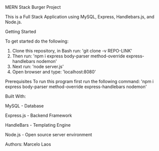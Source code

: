 MERN Stack Burger Project

This is a Full Stack Application using MySQL, Express, Handlebars.js, and Node.js.

Getting Started

To get started do the following:
1. Clone this repository, in Bash run: 'git clone -v REPO-LINK'
2. Then run: 'npm i express body-parser method-override express-handlebars nodemon'
3. Next run: 'node server.js'
4. Open browser and type: 'localhost:8080'

Prerequisites
To run this program first run the following command: 
'npm i express body-parser method-override express-handlebars nodemon'

Built With:

MySQL - Database

Express.js - Backend Framework

HandleBars - Templating Engine 

Node.js - Open source server environment


Authors:
Marcelo Laos

